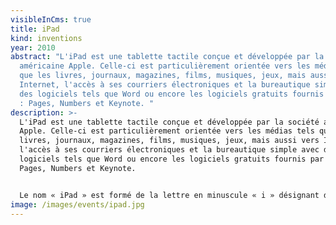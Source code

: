 ```yaml
---
visibleInCms: true
title: iPad
kind: inventions
year: 2010
abstract: "L'iPad est une tablette tactile conçue et développée par la société
  américaine Apple. Celle-ci est particulièrement orientée vers les médias tels
  que les livres, journaux, magazines, films, musiques, jeux, mais aussi vers
  Internet, l'accès à ses courriers électroniques et la bureautique simple avec
  des logiciels tels que Word ou encore les logiciels gratuits fournis par Apple
  : Pages, Numbers et Keynote. "
description: >-
  L'iPad est une tablette tactile conçue et développée par la société américaine
  Apple. Celle-ci est particulièrement orientée vers les médias tels que les
  livres, journaux, magazines, films, musiques, jeux, mais aussi vers Internet,
  l'accès à ses courriers électroniques et la bureautique simple avec des
  logiciels tels que Word ou encore les logiciels gratuits fournis par Apple :
  Pages, Numbers et Keynote. 


  Le nom « iPad » est formé de la lettre en minuscule « i » désignant de nombreux d'appareils commercialisés par Apple (iMac sorti en 1998, iPod en 2001, iPhone en 2007...) et faisant référence au designer d'Apple, Jonathan Ive6, suivie du mot anglais « pad » dans le sens de « bloc » en français.
image: /images/events/ipad.jpg
---
```

